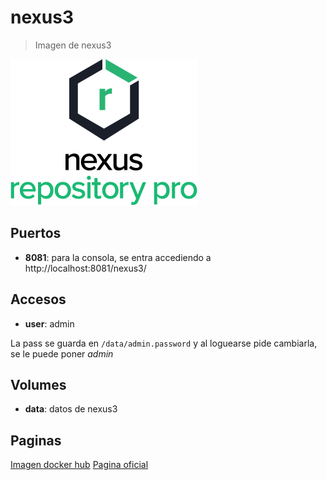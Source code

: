 # nexus3

> Imagen de nexus3

![alt text](img/nexus3.png)

## Puertos

* **8081**: para la consola, se entra accediendo a http://localhost:8081/nexus3/

## Accesos

* **user**: admin

La pass se guarda en `/data/admin.password` y al loguearse pide cambiarla, se le puede poner *admin*

## Volumes

* **data**: datos de nexus3

## Paginas

[Imagen docker hub](https://hub.docker.com/r/sonatype/nexus3/)
[Pagina oficial](https://www.sonatype.com/product-nexus3-repository)
